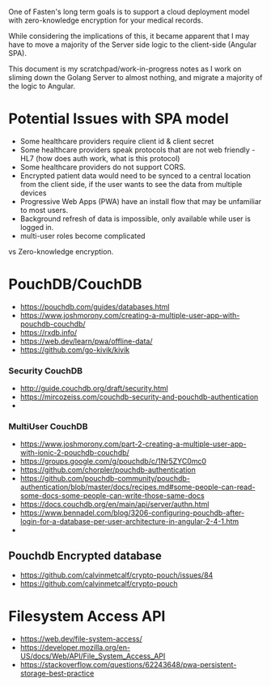One of Fasten's long term goals is to support a cloud deployment model with zero-knowledge encryption for your medical records.

While considering the implications of this, it became apparent that I may have to move a majority of the Server side logic to the client-side (Angular SPA). 

This document is my scratchpad/work-in-progress notes as I work on sliming down the Golang Server to almost nothing, and migrate a majority of the logic to Angular. 

# Potential Issues with SPA model
- Some healthcare providers require client id & client secret
- Some healthcare providers speak protocols that are not web friendly - HL7 (how does auth work, what is this protocol)
- Some healthcare providers do not support CORS. 
- Encrypted patient data would need to be synced to a central location from the client side, if the user wants to see the data from multiple devices
- Progressive Web Apps (PWA) have an install flow that may be unfamiliar to most users. 
- Background refresh of data is impossible, only available while user is logged in. 
- multi-user roles become complicated

vs Zero-knowledge encryption. 

# PouchDB/CouchDB
- https://pouchdb.com/guides/databases.html
- https://www.joshmorony.com/creating-a-multiple-user-app-with-pouchdb-couchdb/
- https://rxdb.info/
- https://web.dev/learn/pwa/offline-data/
- https://github.com/go-kivik/kivik

### Security CouchDB
- http://guide.couchdb.org/draft/security.html
- https://mircozeiss.com/couchdb-security-and-pouchdb-authentication
- 
### MultiUser CouchDB
- https://www.joshmorony.com/part-2-creating-a-multiple-user-app-with-ionic-2-pouchdb-couchdb/
- https://groups.google.com/g/pouchdb/c/1Nr5ZYC0mc0
- https://github.com/chorpler/pouchdb-authentication
- https://github.com/pouchdb-community/pouchdb-authentication/blob/master/docs/recipes.md#some-people-can-read-some-docs-some-people-can-write-those-same-docs
- https://docs.couchdb.org/en/main/api/server/authn.html
- https://www.bennadel.com/blog/3206-configuring-pouchdb-after-login-for-a-database-per-user-architecture-in-angular-2-4-1.htm
- 

## Pouchdb Encrypted database
- https://github.com/calvinmetcalf/crypto-pouch/issues/84
- https://github.com/calvinmetcalf/crypto-pouch

# Filesystem Access API 
- https://web.dev/file-system-access/
- https://developer.mozilla.org/en-US/docs/Web/API/File_System_Access_API
- https://stackoverflow.com/questions/62243648/pwa-persistent-storage-best-practice
